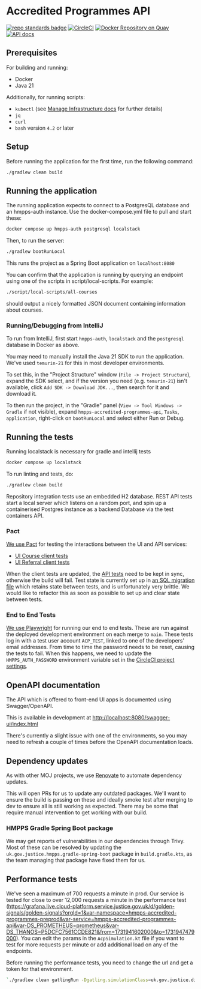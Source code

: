 # Accredited Programmes API

[![repo standards
badge](https://img.shields.io/badge/dynamic/json?color=blue&style=flat&logo=github&label=MoJ%20Compliant&query=%24.result&url=https%3A%2F%2Foperations-engineering-reports.cloud-platform.service.justice.gov.uk%2Fapi%2Fv1%2Fcompliant_public_repositories%2Fhmpps-accredited-programmes-api)](https://operations-engineering-reports.cloud-platform.service.justice.gov.uk/public-github-repositories.html#hmpps-accredited-programmes-api
"Link to report")
[![CircleCI](https://circleci.com/gh/ministryofjustice/hmpps-accredited-programmes-api/tree/main.svg?style=svg)](https://circleci.com/gh/ministryofjustice/hmpps-accredited-programmes-api)
[![Docker Repository on
Quay](https://quay.io/repository/hmpps/hmpps-accredited-programmes-api/status
"Docker Repository on
Quay")](https://quay.io/repository/hmpps/hmpps-accredited-programmes-api) [![API
docs](https://img.shields.io/badge/API_docs_-view-85EA2D.svg?logo=swagger)](https://accredited-programmes-api-dev.hmpps.service.justice.gov.uk/swagger-ui/index.html?configUrl=/v3/api-docs)

## Prerequisites

For building and running:

- Docker
- Java 21

Additionally, for running scripts:

- `kubectl` (see [Manage Infrastructure
  docs](/doc/how-to/manage-infrastructure.md#prerequisites) for further details)
- `jq`
- `curl`
- `bash` version `4.2` or later

## Setup

Before running the application for the first time, run the following command:

```bash
./gradlew clean build
```

## Running the application

The running application expects to connect to a PostgresQL database and an
hmpps-auth instance. Use the docker-compose.yml file to pull and start these:

```bash
docker compose up hmpps-auth postgresql localstack
```

Then, to run the server:

```bash
./gradlew bootRunLocal
```

This runs the project as a Spring Boot application on `localhost:8080`

You can confirm that the application is running by querying an endpoint using
one of the scripts in script/local-scripts. For example:

```bash
./script/local-scripts/all-courses
```

should output a nicely formatted JSON document containing information about
courses.

### Running/Debugging from IntelliJ

To run from IntelliJ, first start `hmpps-auth`, `localstack` and the `postgresql` database in
Docker as above.

You may need to manually install the Java 21 SDK to run the application. We've
used `temurin-21` for this in most developer environments.

To set this, in the "Project Structure" window (`File -> Project Structure`),
expand the SDK select, and if the version you need (e.g. `temurin-21`) isn't
available, click `Add SDK -> Download JDK...`, then search for it and download
it.

To then run the project, in the "Gradle" panel (`View -> Tool Windows -> Gradle`
if not visible), expand `hmpps-accredited-programmes-api`, `Tasks`,
`application`, right-click on `bootRunLocal` and select either Run or Debug.

## Running the tests

Running localstack is necessary for gradle and intellij tests
```bash
docker compose up localstack
```

To run linting and tests, do:

```bash
./gradlew clean build
```

Repository integration tests use an embedded H2 database. REST API tests start a
local server which listens on a random port, and spin up a containerised Postgres instance as a backend Database via the test containers API.

### Pact

[We use
Pact](https://github.com/ministryofjustice/hmpps-accredited-programmes-ui/blob/main/doc/adr/0002-use-pact-for-contract-testing.md)
for testing the interactions between the UI and API services:

- [UI Course client tests](https://github.com/ministryofjustice/hmpps-accredited-programmes-ui/blob/5d9e92aca4f89177be1b464f6317e9a04867ae9a/server/data/accreditedProgrammesApi/courseClient.test.ts#L15)
- [UI Referral client tests](https://github.com/ministryofjustice/hmpps-accredited-programmes-ui/blob/5d9e92aca4f89177be1b464f6317e9a04867ae9a/server/data/accreditedProgrammesApi/referralClient.test.ts#L11)

When the client tests are updated, the [API tests](src/test/kotlin/uk/gov/justice/digital/hmpps/hmppsaccreditedprogrammesapi/pact/PactContractTest.kt)
need to be kept in sync, otherwise the build will fail. Test state is currently
set up in [an SQL migration
file](src/test/resources/db/migration/R__test_data.sql) which retains state
between tests, and is unfortunately very brittle. We would like to refactor this
as soon as possible to set up and clear state between tests.

### End to End Tests

[We use Playwright](doc/adr/0002-use-playwright-for-end-to-end-tests.md) for
running our end to end tests. These are run against the deployed development
environment on each merge to `main`. These tests log in with a test user account
`ACP_TEST`, linked to one of the developers' email addresses. From time to time
the password needs to be reset, causing the tests to fail. When this happens, we
need to update the `HMPPS_AUTH_PASSWORD` environment variable set in the
[CircleCI project settings](https://app.circleci.com/settings/project/github/ministryofjustice/hmpps-accredited-programmes-api/environment-variables).

## OpenAPI documentation

The API which is offered to front-end UI apps is documented using
Swagger/OpenAPI.

This is available in development at
[http://localhost:8080/swagger-ui/index.html](http://localhost:8080/swagger-ui/index.html)

There's currently a slight issue with one of the environments, so you may need
to refresh a couple of times before the OpenAPI documentation loads.

## Dependency updates

As with other MOJ projects, we use [Renovate](https://github.com/renovatebot/renovate) to automate dependency updates.

This will open PRs for us to update any outdated packages. We'll want to ensure the build is passing on these and
ideally smoke test after merging to dev to ensure all is still working as expected. There may be some that require
manual intervention to get working with our build.

### HMPPS Gradle Spring Boot package

We may get reports of vulnerabilities in our dependencies through Trivy. Most of these can be resolved by updating
the `uk.gov.justice.hmpps.gradle-spring-boot` package in `build.gradle.kts`, as the team managing that package have
fixed them for us.

## Performance tests

We've seen a maximum of 700 requests a minute in prod. 
Our service is tested for close to over 12,000 requests a minute in the performance test (https://grafana.live.cloud-platform.service.justice.gov.uk/d/golden-signals/golden-signals?orgId=1&var-namespace=hmpps-accredited-programmes-preprod&var-service=hmpps-accredited-programmes-api&var-DS_PROMETHEUS=prometheus&var-DS_THANOS=P5DCFC7561CCDE821&from=1731941602000&to=1731947479000).
You can edit the params in the `AcpSimulation.kt` file if you want to test for more requests per minute or add additional load on any of the endpoints.

Before running the performance tests, you need to change the url and get a token for that environment. 
```bash
`./gradlew clean gatlingRun -Dgatling.simulationClass=uk.gov.justice.digital.hmpps.hmppsaccreditedprogrammesapi.gatling.simulations.AcpSimulation`

